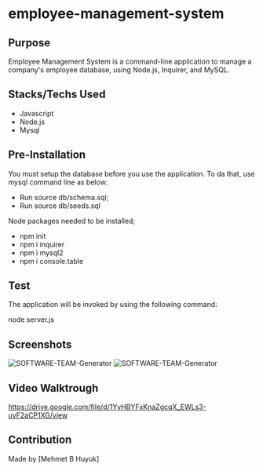 # employee-management-system

## Purpose
 Employee Management System is a command-line application to manage a company's employee database, using Node.js, Inquirer, and MySQL.

 ## Stacks/Techs Used
* Javascript
* Node.js
* Mysql

## Pre-Installation
You must setup the database before you use the application. To da that, use mysql command line as below:

* Run source db/schema.sql;
* Run source db/seeds.sql

Node packages needed to be installed;
* npm init
* npm i inquirer
* npm i mysql2
* npm i console.table




## Test
The application will be invoked by using the following command:

node server.js

## Screenshots
![SOFTWARE-TEAM-Generator](https://glgberat.github.io/employee-management-system/screenshot1.png)
![SOFTWARE-TEAM-Generator](https://glgberat.github.io/employee-management-system/screenshot2.png)

## Video Walktrough
https://drive.google.com/file/d/1YyHBYFxKnaZgcqX_EWLs3-uvF2aCP1XG/view


## Contribution
Made by [Mehmet B Huyuk]
